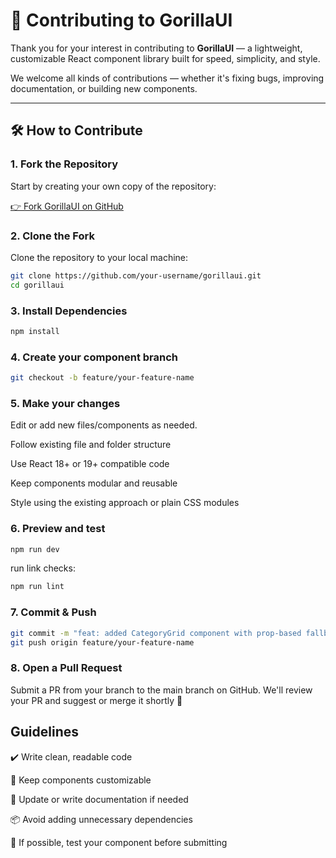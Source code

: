 # 🦍 Contributing to GorillaUI

Thank you for your interest in contributing to **GorillaUI** — a lightweight, customizable React component library built for speed, simplicity, and style.

We welcome all kinds of contributions — whether it's fixing bugs, improving documentation, or building new components.

---

## 🛠 How to Contribute

### 1. Fork the Repository
Start by creating your own copy of the repository:

[👉 Fork GorillaUI on GitHub](https://github.com/itampeed/gorillaui)

### 2. Clone the Fork
Clone the repository to your local machine:

```bash
git clone https://github.com/your-username/gorillaui.git
cd gorillaui
```

### 3. Install Dependencies
```bash
npm install
```

### 4. Create your component branch
```bash
git checkout -b feature/your-feature-name
```

### 5. Make your changes
Edit or add new files/components as needed.

Follow existing file and folder structure

Use React 18+ or 19+ compatible code

Keep components modular and reusable

Style using the existing approach or plain CSS modules

### 6. Preview and test
```bash
npm run dev
```

run link checks:
```bash
npm run lint
```

### 7. Commit & Push
```bash
git commit -m "feat: added CategoryGrid component with prop-based fallback"
git push origin feature/your-feature-name
```

### 8. Open a Pull Request
Submit a PR from your branch to the main branch on GitHub.
We'll review your PR and suggest or merge it shortly 🚀

## Guidelines
✔️ Write clean, readable code

🎨 Keep components customizable

📄 Update or write documentation if needed

📦 Avoid adding unnecessary dependencies

🧪 If possible, test your component before submitting

